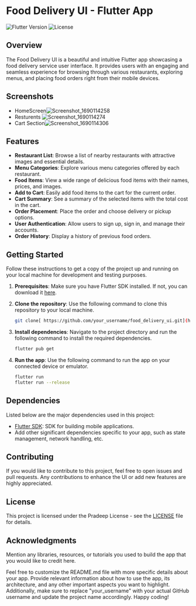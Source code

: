 # Food Delivery UI - Flutter App

![Flutter Version](https://img.shields.io/badge/flutter-%5E2.5.0-blue.svg)
![License](https://img.shields.io/badge/license-MIT-blue.svg)

## Overview

The Food Delivery UI is a beautiful and intuitive Flutter app showcasing a food delivery service user interface. It provides users with an engaging and seamless experience for browsing through various restaurants, exploring menus, and placing food orders right from their mobile devices.

## Screenshots

- HomeScreen![Screenshot_1690114258](https://github.com/Professor150/Food-Delevery-App/assets/111327972/69c62bc5-2023-4b09-9dbc-3be38aa2a8d4)
- Resturents ![Screenshot_1690114274](https://github.com/Professor150/Food-Delevery-App/assets/111327972/f18e1620-252b-4901-913e-ad7fa00411b3)
- Cart Section![Screenshot_1690114306](https://github.com/Professor150/Food-Delevery-App/assets/111327972/499deeb9-a78d-4e89-8807-ccf945e0768c)

 

## Features

- **Restaurant List**: Browse a list of nearby restaurants with attractive images and essential details.
- **Menu Categories**: Explore various menu categories offered by each restaurant.
- **Food Items**: View a wide range of delicious food items with their names, prices, and images.
- **Add to Cart**: Easily add food items to the cart for the current order.
- **Cart Summary**: See a summary of the selected items with the total cost in the cart.
- **Order Placement**: Place the order and choose delivery or pickup options.
- **User Authentication**: Allow users to sign up, sign in, and manage their accounts.
- **Order History**: Display a history of previous food orders.

## Getting Started

Follow these instructions to get a copy of the project up and running on your local machine for development and testing purposes.

1. **Prerequisites**: Make sure you have Flutter SDK installed. If not, you can download it [here](https://flutter.dev/docs/get-started/install).

2. **Clone the repository**: Use the following command to clone this repository to your local machine.

   ```bash
   git clone[ https://github.com/your_username/food_delivery_ui.git](https://github.com/Professor150/Food-Delevery-App)
   ```

3. **Install dependencies**: Navigate to the project directory and run the following command to install the required dependencies.

   ```bash
   flutter pub get
   ```

4. **Run the app**: Use the following command to run the app on your connected device or emulator.

   ```bash
   flutter run
   flutter run --release
   ```

## Dependencies

Listed below are the major dependencies used in this project:

- [Flutter SDK](https://flutter.dev/): SDK for building mobile applications.
- Add other significant dependencies specific to your app, such as state management, network handling, etc.

## Contributing

If you would like to contribute to this project, feel free to open issues and pull requests. Any contributions to enhance the UI or add new features are highly appreciated.

## License

This project is licensed under the Pradeep License - see the [LICENSE](LICENSE) file for details.

## Acknowledgments

Mention any libraries, resources, or tutorials you used to build the app that you would like to credit here.


Feel free to customize the README.md file with more specific details about your app. Provide relevant information about how to use the app, its architecture, and any other important aspects you want to highlight. Additionally, make sure to replace "your_username" with your actual GitHub username and update the project name accordingly. Happy coding!
